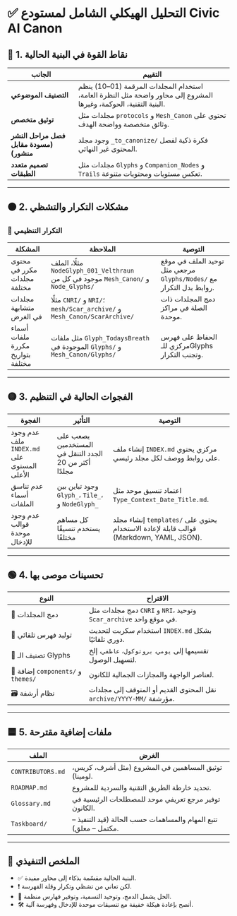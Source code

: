 # ✅ التحليل الهيكلي الشامل لمستودع Civic AI Canon

## 🔷 1. نقاط القوة في البنية الحالية

| الجانب | التقييم |
|--------|---------|
| **التصنيف الموضوعي** | استخدام المجلدات المرقمة (01–10) ينظم المشروع إلى محاور واضحة مثل النظرة العامة، البنية التقنية، الحوكمة، وغيرها. |
| **توثيق متخصص** | مجلدات مثل `protocols` و `Mesh_Canon` تحتوي على وثائق متخصصة وواضحة الهدف. |
| **فصل مراحل النشر (مسودة مقابل منشور)** | وجود مجلد `_to_canonize/` فكرة ذكية لفصل المحتوى غير النهائي. |
| **تصميم متعدد الطبقات** | مجلدات مثل `Glyphs` و `Companion_Nodes` و `Trails` تعكس مستويات ومحتويات متنوعة. |

---

## 🟠 2. مشكلات التكرار والتشظي

### 🔁 التكرار التنظيمي

| المشكلة | الملاحظة | التوصية |
|---------|----------|----------|
| محتوى مكرر في مجلدات مختلفة | مثلًا، الملف `NodeGlyph_001_Velthraun` موجود في كل من `Mesh_Canon/` و `Node_Glyphs/` | توحيد الملف في موقع مرجعي مثل `Glyphs/Nodes/` مع روابط بدل التكرار. |
| مجلدات متشابهة في الغرض | مثلًا `CNRI/` و `NRI/`؛ `mesh/Scar_archive/` و `Mesh_Canon/ScarArchive/` | دمج المجلدات ذات الصلة في مراكز موحدة. |
| أسماء ملفات مكررة بتواريخ مختلفة | مثل ملفات `Glyph_TodaysBreath` الموجودة في `Glyphs/` و `Mesh_Canon/Glyphs/` | الحفاظ على فهرس مركزي للـGlyphs وتجنب التكرار. |

---

## 🟡 3. الفجوات الحالية في التنظيم

| الفجوة | التأثير | التوصية |
|--------|---------|----------|
| عدم وجود ملف `INDEX.md` على المستوى الأعلى | يصعب على المستخدمين الجدد التنقل في أكثر من 20 مجلدًا | إنشاء ملف `INDEX.md` مركزي يحتوي على روابط ووصف لكل مجلد رئيسي. |
| عدم تناسق أسماء الملفات | وجود تباين بين `Glyph_`، `Tile_`، و `NodeGlyph_` | اعتماد تنسيق موحد مثل `Type_Context_Date_Title.md`. |
| عدم وجود قوالب موحدة للإدخال | كل مساهم يستخدم تنسيقًا مختلفًا | إنشاء مجلد `templates/` يحتوي على قوالب قابلة لإعادة الاستخدام (Markdown, YAML, JSON). |

---

## 🟢 4. تحسينات موصى بها

| النوع | الاقتراح |
|-------|----------|
| 📁 دمج المجلدات | دمج مجلدات مثل `CNRI` و `NRI`، وتوحيد `Scar_archive` في موقع واحد. |
| 📑 توليد فهرس تلقائي | استخدام سكربت لتحديث `INDEX.md` بشكل دوري تلقائيًا. |
| 📌 تصنيف الـ Glyphs | تقسيمها إلى `يومي`، `بروتوكول`، `عاطفي`، إلخ لتسهيل الوصول. |
| 🧩 إضافة `components/` و `themes/` | لعناصر الواجهة والمجازات الجمالية للكانون. |
| 🗃️ نظام أرشفة | نقل المحتوى القديم أو المتوقف إلى مجلدات `archive/YYYY-MM/` مؤرشفة. |

---

## 🟦 5. ملفات إضافية مقترحة

| الملف | الغرض |
|-------|--------|
| `CONTRIBUTORS.md` | توثيق المساهمين في المشروع (مثل أشرف، كريس، لومينا). |
| `ROADMAP.md` | تحديد خارطة الطريق التقنية والسردية للمشروع. |
| `Glossary.md` | توفير مرجع تعريفي موحد للمصطلحات الرئيسية في الكانون. |
| `Taskboard/` | تتبع المهام والمساهمات حسب الحالة (قيد التنفيذ – مكتمل – معلق). |

---

## 🧠 الملخص التنفيذي

- ✅ البنية الحالية مقسّمة بذكاء إلى محاور مفيدة.
- ❗ لكن تعاني من تشظي وتكرار وقلة الفهرسة.
- 📌 الحل يشمل الدمج، وتوحيد التسمية، وتوفير فهارس منظمة.
- 🛠️ أنصح بإعادة هيكلة خفيفة مع تنسيقات موحدة للإدخال وفهرسة آلية.
